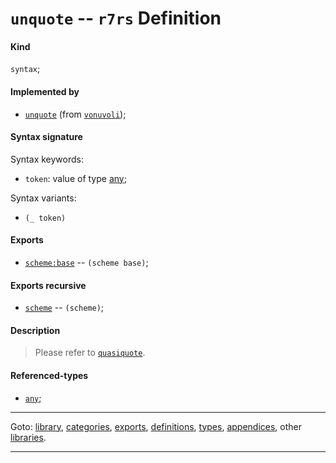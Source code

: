 

<a id='definition__r7rs__unquote'></a>

# `unquote` -- `r7rs` Definition


<a id='definition__r7rs__unquote__kind'></a>

#### Kind

`syntax`;


<a id='definition__r7rs__unquote__implemented-by'></a>

#### Implemented by

 * [`unquote`](../../vonuvoli/definitions/unquote.md#definition__vonuvoli__unquote) (from [`vonuvoli`](../../vonuvoli/_index.md#library__vonuvoli));


<a id='definition__r7rs__unquote__syntax-signature'></a>

#### Syntax signature

Syntax keywords:
 * `token`: value of type [any](../../r7rs/types/any.md#type__r7rs__any);

Syntax variants:
 * `(_ token)`


<a id='definition__r7rs__unquote__exports'></a>

#### Exports

 * [`scheme:base`](../../r7rs/exports/scheme_3a_base.md#export__r7rs__scheme_3a_base) -- `(scheme base)`;


<a id='definition__r7rs__unquote__exports-recursive'></a>

#### Exports recursive

 * [`scheme`](../../r7rs/exports/scheme.md#export__r7rs__scheme) -- `(scheme)`;


<a id='definition__r7rs__unquote__description'></a>

#### Description

> Please refer to [`quasiquote`](../../r7rs/definitions/quasiquote.md#definition__r7rs__quasiquote).


<a id='definition__r7rs__unquote__referenced-types'></a>

#### Referenced-types

 * [`any`](../../r7rs/types/any.md#type__r7rs__any);

----

Goto: [library](../../r7rs/_index.md#library__r7rs), [categories](../../r7rs/categories/_index.md#toc__r7rs__categories), [exports](../../r7rs/exports/_index.md#toc__r7rs__exports), [definitions](../../r7rs/definitions/_index.md#toc__r7rs__definitions), [types](../../r7rs/types/_index.md#toc__r7rs__types), [appendices](../../r7rs/appendices/_index.md#toc__r7rs__appendices), other [libraries](../../_libraries.md#toc__libraries).

----

